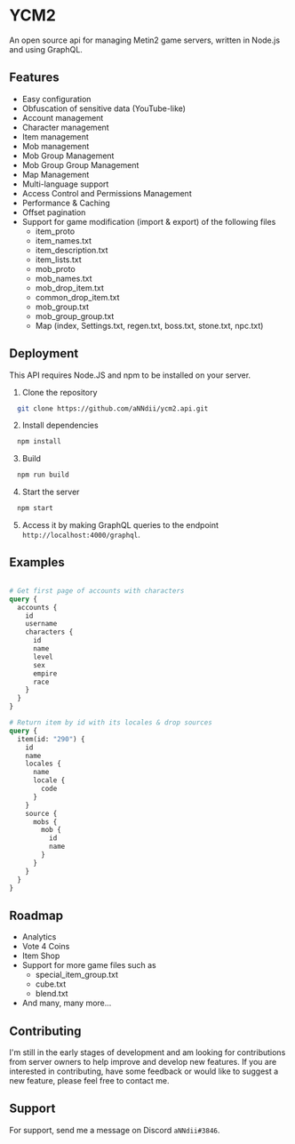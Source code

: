 # YCM2
An open source api for managing Metin2 game servers, written in Node.js and using GraphQL.

## Features
- Easy configuration
- Obfuscation of sensitive data (YouTube-like)
- Account management
- Character management
- Item management
- Mob management
- Mob Group Management
- Mob Group Group Management
- Map Management
- Multi-language support
- Access Control and Permissions Management
- Performance & Caching
- Offset pagination
- Support for game modification (import & export) of the following files 
  - item_proto
  - item_names.txt
  - item_description.txt
  - item_lists.txt
  - mob_proto
  - mob_names.txt
  - mob_drop_item.txt
  - common_drop_item.txt
  - mob_group.txt
  - mob_group_group.txt
  - Map (index, Settings.txt, regen.txt, boss.txt, stone.txt, npc.txt)


## Deployment
This API requires Node.JS and npm to be installed on your server.

1. Clone the repository
```bash
  git clone https://github.com/aNNdii/ycm2.api.git
```

2. Install dependencies
```bash
  npm install
```

3. Build
```bash
  npm run build
```


4. Start the server
```bash
  npm start
```

5. Access it by making GraphQL queries to the endpoint ``http://localhost:4000/graphql``.


## Examples
```graphql

# Get first page of accounts with characters
query {
  accounts {
    id
    username
    characters {
      id
      name
      level
      sex
      empire
      race
    }
  }
}

# Return item by id with its locales & drop sources
query {
  item(id: "290") {
    id
    name
    locales {
      name
      locale {
        code
      }
    }
    source {
      mobs {
        mob {
          id
          name
        }
      }
    }
  }
}
```


## Roadmap
- Analytics
- Vote 4 Coins
- Item Shop
- Support for more game files such as
  - special_item_group.txt
  - cube.txt
  - blend.txt
- And many, many more...


## Contributing
I'm still in the early stages of development and am looking for contributions from server owners to help improve and develop new features. If you are interested in contributing, have some feedback or would like to suggest a new feature, please feel free to contact me.


## Support
For support, send me a message on Discord ``aNNdii#3846``.